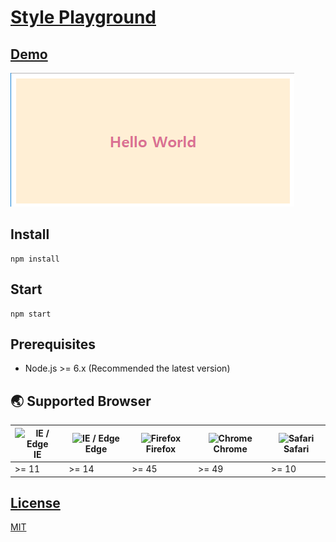 # [Style Playground](https://github.com/play-js/style-playground)

## [Demo](https://play-js.github.io/style-playground/)

<!-- <!-- ![demo.gif](demo.gif) -->

![demo](demo.png)

## Install
```
npm install
```

## Start
```
npm start
```

## Prerequisites
- Node.js >= 6.x (Recommended the latest version)

## 🌏 Supported Browser
| <img src="https://user-images.githubusercontent.com/1215767/34348590-250b3ca2-ea4f-11e7-9efb-da953359321f.png" alt="IE / Edge" /> IE | <img src="https://user-images.githubusercontent.com/1215767/34348380-93e77ae8-ea4d-11e7-8696-9a989ddbbbf5.png" alt="IE / Edge" /> Edge | <img src="https://user-images.githubusercontent.com/1215767/34348383-9e7ed492-ea4d-11e7-910c-03b39d52f496.png" alt="Firefox" /> Firefox | <img src="https://user-images.githubusercontent.com/1215767/34348387-a2e64588-ea4d-11e7-8267-a43365103afe.png" alt="Chrome" /> Chrome | <img src="https://user-images.githubusercontent.com/1215767/34348394-a981f892-ea4d-11e7-9156-d128d58386b9.png" alt="Safari" /> Safari |
|----|-------|---------|--------|--------|
| >= 11 | >= 14 | >= 45 | >= 49 | >= 10 |


## [License]((https://github.com/qvil/react-playground/blob/master/LICENSE))
[MIT](https://github.com/play-js/style-playground/blob/master/LICENSE)